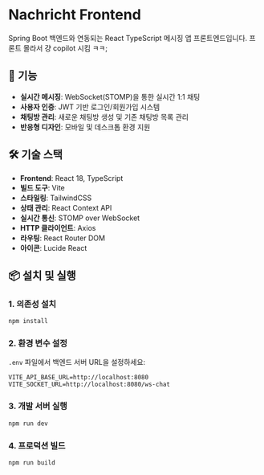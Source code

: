 # Nachricht Frontend

Spring Boot 백엔드와 연동되는 React TypeScript 메시징 앱 프론트엔드입니다.
프론트 몰라서 걍 copilot 시킴 ㅋㅋ;

## 🚀 기능

- **실시간 메시징**: WebSocket(STOMP)을 통한 실시간 1:1 채팅
- **사용자 인증**: JWT 기반 로그인/회원가입 시스템
- **채팅방 관리**: 새로운 채팅방 생성 및 기존 채팅방 목록 관리
- **반응형 디자인**: 모바일 및 데스크톱 환경 지원

## 🛠 기술 스택

- **Frontend**: React 18, TypeScript
- **빌드 도구**: Vite
- **스타일링**: TailwindCSS
- **상태 관리**: React Context API
- **실시간 통신**: STOMP over WebSocket
- **HTTP 클라이언트**: Axios
- **라우팅**: React Router DOM
- **아이콘**: Lucide React

## 📦 설치 및 실행

### 1. 의존성 설치
```bash
npm install
```

### 2. 환경 변수 설정
`.env` 파일에서 백엔드 서버 URL을 설정하세요:
```
VITE_API_BASE_URL=http://localhost:8080
VITE_SOCKET_URL=http://localhost:8080/ws-chat
```

### 3. 개발 서버 실행
```bash
npm run dev
```

### 4. 프로덕션 빌드
```bash
npm run build
```
